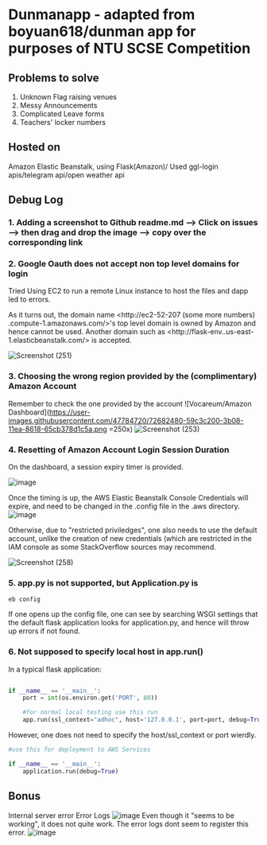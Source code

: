 # Dunmanapp - adapted from boyuan618/dunman app for purposes of NTU SCSE Competition

## Problems to solve
1. Unknown Flag raising venues
2. Messy Announcements
3. Complicated Leave forms
4. Teachers' locker numbers


## Hosted on
Amazon Elastic Beanstalk, using Flask(Amazon)/ Used ggl-login apis/telegram api/open weather api
## Debug Log

### 1. Adding a screenshot to Github readme.md --> Click on issues --> then drag and drop the image --> copy over the corresponding link

### 2. Google Oauth does not accept non top level domains for login
Tried Using EC2 to run a remote Linux instance to host the files and dapp led to errors.

As it turns out, the domain name <http://ec2-52-207 (some more numbers) .compute-1.amazonaws.com/>'s top level domain is owned by Amazon and hence cannot be used. Another domain such as <http://flask-env.<some stuff>.us-east-1.elasticbeanstalk.com/> is accepted.

![Screenshot (251)](https://user-images.githubusercontent.com/47784720/72682346-fbe2aa80-3b06-11ea-8ac7-81c7b134678f.png)

### 3. Choosing the wrong region provided by the (complimentary) Amazon Account 
Remember to check the one provided by the account
![Vocareum/Amazon Dashboard](https://user-images.githubusercontent.com/47784720/72682480-59c3c200-3b08-11ea-8618-65cb378d1c5a.png =250x)
![Screenshot (253)](https://user-images.githubusercontent.com/47784720/72682452-2719c980-3b08-11ea-9deb-96371cdcd5b2.png)

### 4. Resetting of Amazon Account Login Session Duration
On the dashboard, a session expiry timer is provided. 

![image](https://user-images.githubusercontent.com/47784720/72682537-07cf6c00-3b09-11ea-8fc2-514d04099380.png)

Once the timing is up, the AWS Elastic Beanstalk Console Credentials will expire, and need to be changed in the .config file in the .aws directory.
![image](https://user-images.githubusercontent.com/47784720/72682548-31889300-3b09-11ea-9cba-95e353032f9c.png)

Otherwise, due to "restricted priviledges", one also needs to use the default account, unlike the creation of new credentials (which are restricted in the IAM console as some StackOverflow sources may recommend.

![Screenshot (258)](https://user-images.githubusercontent.com/47784720/72682529-c9d24800-3b08-11ea-8638-1c9040dd0989.png)

### 5. app.py is not supported, but Application.py is
```terminal
eb config
```

If one opens up the config file, one can see by searching WSGI settings that the default flask application looks for application.py, and hence will throw up errors if not found.


### 6. Not supposed to specify local host in app.run()
In a typical flask application:
```python

if __name__ == '__main__':
    port = int(os.environ.get('PORT', 80))

    #for normal local testing use this run
    app.run(ssl_context="adhoc", host='127.0.0.1', port=port, debug=True)

```
However, one does not need to specify the host/ssl_context or port wierdly.
```python
#use this for deployment to AWS Services

if __name__ == '__main__':
    application.run(debug=True)
```

## Bonus

Internal server error
Error Logs
![image](https://user-images.githubusercontent.com/47784720/72682726-3c442780-3b0b-11ea-9a16-43527f77e344.png)
Even though it "seems to be working", it does not quite work. The error logs dont seem to register this error.
![image](https://user-images.githubusercontent.com/47784720/72682740-7281a700-3b0b-11ea-9dcd-8b463f444adb.png)


